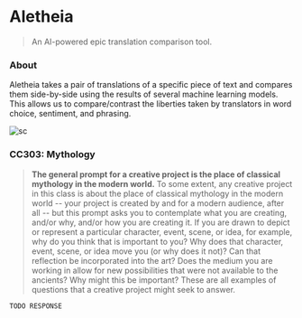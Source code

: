 
# Aletheia

> An AI-powered epic translation comparison tool.

### About
Aletheia takes a pair of translations of a specific piece of text and compares them side-by-side using the results of several machine learning models. This allows us to compare/contrast the liberties taken by translators in word choice, sentiment, and phrasing.

![sc](https://user-images.githubusercontent.com/6625384/69382933-e0316400-0c7d-11ea-9a99-20a9fdb13e90.png)

### CC303: Mythology
> **The general prompt for a creative project is the place of classical mythology in the modern world.** To some extent, any creative project in this class is about the place of classical mythology in the modern world -- your project is created by and for a modern audience, after all -- but this prompt asks you to contemplate what you are creating, and/or why, and/or how you are creating it. If you are drawn to depict or represent a particular character, event, scene, or idea, for example, why do you think that is important to you? Why does that character, event, scene, or idea move you (or why does it not)? Can that reflection be incorporated into the art? Does the medium you are working in allow for new possibilities that were not available to the ancients? Why might this be important? These are all examples of questions that a creative project might seek to answer.

`TODO RESPONSE`